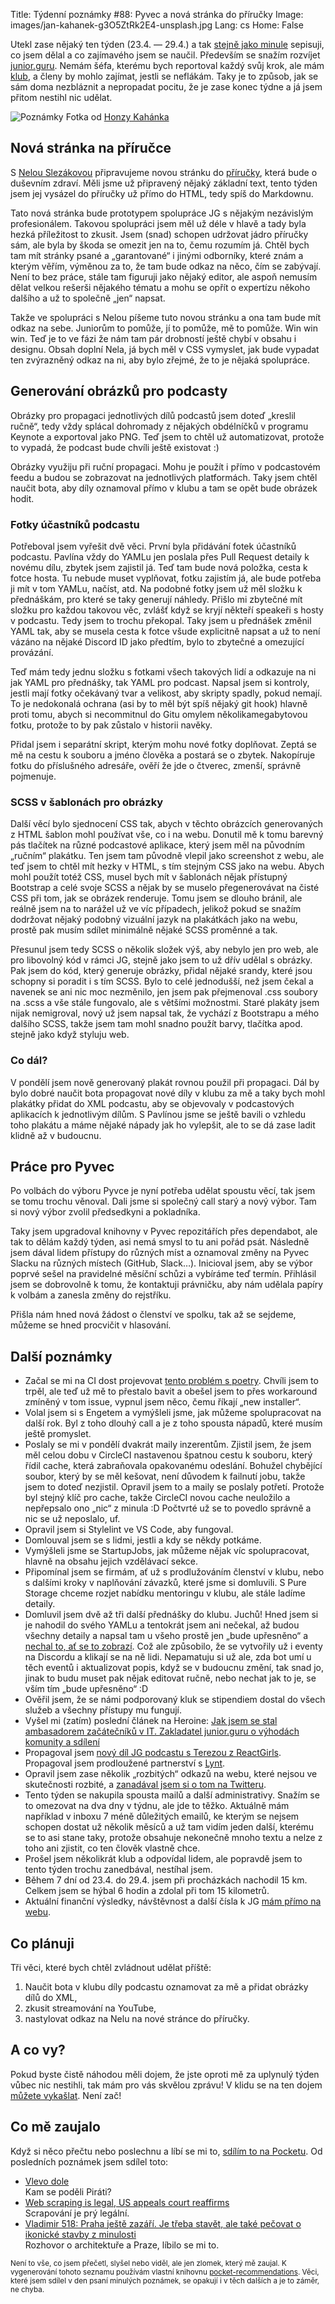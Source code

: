 Title: Týdenní poznámky #88: Pyvec a nová stránka do příručky
Image: images/jan-kahanek-g3O5ZtRk2E4-unsplash.jpg
Lang: cs
Home: False


Utekl zase nějaký ten týden (23.4. — 29.4.) a tak [stejně jako minule]({filename}/2022-04-22_tydenni-poznamky-87-stipendium-clanek-prednasky.md) sepisuji, co jsem dělal a co zajímavého jsem se naučil. Především se snažím rozvíjet [junior.guru](https://junior.guru/). Nemám šéfa, kterému bych reportoval každý svůj krok, ale mám [klub](https://junior.guru/club/), a členy by mohlo zajímat, jestli se neflákám. Taky je to způsob, jak se sám doma nezbláznit a nepropadat pocitu, že je zase konec týdne a já jsem přitom nestihl nic udělat.

![Poznámky]({static}/images/jan-kahanek-g3O5ZtRk2E4-unsplash.jpg)
Fotka od [Honzy Kahánka](https://unsplash.com/@honza_kahanek)


## Nová stránka na příručce

S [Nelou Slezákovou](https://www.nelaprovazi.cz/) připravujeme novou stránku do [příručky](https://junior.guru/handbook/), která bude o duševním zdraví. Měli jsme už připravený nějaký základní text, tento týden jsem jej vysázel do příručky už přímo do HTML, tedy spíš do Markdownu.

Tato nová stránka bude prototypem spolupráce JG s nějakým nezávislým profesionálem. Takovou spolupráci jsem měl už déle v hlavě a tady byla hezká příležitost to zkusit. Jsem (snad) schopen udržovat jádro příručky sám, ale byla by škoda se omezit jen na to, čemu rozumím já. Chtěl bych tam mít stránky psané a „garantované“ i jinými odborníky, které znám a kterým věřím, výměnou za to, že tam bude odkaz na něco, čím se zabývají. Není to bez práce, stále tam figuruji jako nějaký editor, ale aspoň nemusím dělat velkou rešerši nějakého tématu a mohu se opřít o expertízu někoho dalšího a už to společně „jen“ napsat.

Takže ve spolupráci s Nelou píšeme tuto novou stránku a ona tam bude mít odkaz na sebe. Juniorům to pomůže, jí to pomůže, mě to pomůže. Win win win. Teď je to ve fázi že nám tam pár drobností ještě chybí v obsahu i designu. Obsah doplní Nela, já bych měl v CSS vymyslet, jak bude vypadat ten zvýrazněný odkaz na ni, aby bylo zřejmé, že to je nějaká spolupráce.


## Generování obrázků pro podcasty

Obrázky pro propagaci jednotlivých dílů podcastů jsem doteď „kreslil ručně“, tedy vždy splácal dohromady z nějakých obdélníčků v programu Keynote a exportoval jako PNG. Teď jsem to chtěl už automatizovat, protože to vypadá, že podcast bude chvíli ještě existovat :)

Obrázky využiju při ruční propagaci. Mohu je použít i přímo v podcastovém feedu a budou se zobrazovat na jednotlivých platformách. Taky jsem chtěl naučit bota, aby díly oznamoval přímo v klubu a tam se opět bude obrázek hodit.

### Fotky účastníků podcastu

Potřeboval jsem vyřešit dvě věci. První byla přidávání fotek účastníků podcastu. Pavlína vždy do YAMLu jen poslala přes Pull Request detaily k novému dílu, zbytek jsem zajistil já. Teď tam bude nová položka, cesta k fotce hosta. Tu nebude muset vyplňovat, fotku zajistím já, ale bude potřeba ji mít v tom YAMLu, načíst, atd. Na podobné fotky jsem už měl složku k přednáškám, pro které se taky generují náhledy. Přišlo mi zbytečné mít složku pro každou takovou věc, zvlášť když se kryjí někteří speakeři s hosty v podcastu. Tedy jsem to trochu překopal. Taky jsem u přednášek změnil YAML tak, aby se musela cesta k fotce všude explicitně napsat a už to není vázáno na nějaké Discord ID jako předtím, bylo to zbytečné a omezující provázání.

Teď mám tedy jednu složku s fotkami všech takových lidí a odkazuje na ni jak YAML pro přednášky, tak YAML pro podcast. Napsal jsem si kontroly, jestli mají fotky očekávaný tvar a velikost, aby skripty spadly, pokud nemají. To je nedokonalá ochrana (asi by to měl být spíš nějaký git hook) hlavně proti tomu, abych si necommitnul do Gitu omylem několikamegabytovou fotku, protože to by pak zůstalo v historii navěky.

Přidal jsem i separátní skript, kterým mohu nové fotky doplňovat. Zeptá se mě na cestu k souboru a jméno člověka a postará se o zbytek. Nakopíruje fotku do příslušného adresáře, ověří že jde o čtverec, zmenší, správně pojmenuje.

### SCSS v šablonách pro obrázky

Další věcí bylo sjednocení CSS tak, abych v těchto obrázcích generovaných z HTML šablon mohl používat vše, co i na webu. Donutil mě k tomu barevný pás tlačítek na různé podcastové aplikace, který jsem měl na původním „ručním“ plakátku. Ten jsem tam původně vlepil jako screenshot z webu, ale teď jsem to chtěl mít hezky v HTML, s tím stejným CSS jako na webu. Abych mohl použít totéž CSS, musel bych mít v šablonách nějak přístupný Bootstrap a celé svoje SCSS a nějak by se muselo přegenerovávat na čisté CSS při tom, jak se obrázek renderuje. Tomu jsem se dlouho bránil, ale reálně jsem na to narážel už ve víc případech, jelikož pokud se snažím dodržovat nějaký podobný vizuální jazyk na plakátkách jako na webu, prostě pak musím sdílet minimálně nějaké SCSS proměnné a tak.

Přesunul jsem tedy SCSS o několik složek výš, aby nebylo jen pro web, ale pro libovolný kód v rámci JG, stejně jako jsem to už dřív udělal s obrázky. Pak jsem do kód, který generuje obrázky, přidal nějaké srandy, které jsou schopny si poradit i s tím SCSS. Bylo to celé jednodušší, než jsem čekal a navenek se ani nic moc nezměnilo, jen jsem pak přejmenoval .css soubory na .scss a vše stále fungovalo, ale s většími možnostmi. Staré plakáty jsem nijak nemigroval, nový už jsem napsal tak, že vychází z Bootstrapu a mého dalšího SCSS, takže jsem tam mohl snadno použít barvy, tlačítka apod. stejně jako když styluju web.

### Co dál?

V pondělí jsem nově generovaný plakát rovnou použil při propagaci. Dál by bylo dobré naučit bota propagovat nové díly v klubu za mě a taky bych mohl plakátky přidat do XML podcastu, aby se objevovaly v podcastových aplikacích k jednotlivým dílům. S Pavlínou jsme se ještě bavili o vzhledu toho plakátu a máme nějaké nápady jak ho vylepšit, ale to se dá zase ladit klidně až v budoucnu.

## Práce pro Pyvec

Po volbách do výboru Pyvce je nyní potřeba udělat spoustu věcí, tak jsem se tomu trochu věnoval. Dali jsme si společný call starý a nový výbor. Tam si nový výbor zvolil předsedkyni a pokladníka.

Taky jsem upgradoval knihovny v Pyvec repozitářích přes dependabot, ale tak to dělám každý týden, asi nemá smysl to tu ani pořád psát. Následně jsem dával lidem přístupy do různých míst a oznamoval změny na Pyvec Slacku na různých místech (GitHub, Slack…). Inicioval jsem, aby se výbor poprvé sešel na pravidelné měsíční schůzi a vybíráme teď termín. Přihlásil jsem se dobrovolně k tomu, že kontaktuji právničku, aby nám udělala papíry k volbám a zanesla změny do rejstříku.

Přišla nám hned nová žádost o členství ve spolku, tak až se sejdeme, můžeme se hned procvičit v hlasování.


## Další poznámky

- Začal se mi na CI dost projevovat [tento problém s poetry](https://github.com/python-poetry/poetry/issues/3336). Chvíli jsem to trpěl, ale teď už mě to přestalo bavit a obešel jsem to přes workaround zmíněný v tom issue, vypnul jsem něco, čemu říkají „new installer“.
- Volal jsem si s Engetem a vymýšleli jsme, jak můžeme spolupracovat na další rok. Byl z toho dlouhý call a je z toho spousta nápadů, které musím ještě promyslet.
- Poslaly se mi v pondělí dvakrát maily inzerentům. Zjistil jsem, že jsem měl celou dobu v CircleCI nastavenou špatnou cestu k souboru, který řídil cache, která zabraňovala opakovanému odeslání. Bohužel chybějící soubor, který by se měl kešovat, není důvodem k failnutí jobu, takže jsem to doteď nezjistil. Opravil jsem to a maily se poslaly potřetí. Protože byl stejný klíč pro cache, takže CircleCI novou cache neuložilo a nepřepsalo ono „nic“ z minula :D Počtvrté už se to povedlo správně a nic se už neposlalo, uf.
- Opravil jsem si Stylelint ve VS Code, aby fungoval.
- Domlouval jsem se s lidmi, jestli a kdy se někdy potkáme.
- Vymýšleli jsme se StartupJobs, jak můžeme nějak víc spolupracovat, hlavně na obsahu jejich vzdělávací sekce.
- Připomínal jsem se firmám, ať už s prodlužováním členství v klubu, nebo s dalšími kroky v naplňování závazků, které jsme si domluvili. S Pure Storage chceme rozjet nabídku mentoringu v klubu, ale stále ladíme detaily.
- Domluvil jsem dvě až tři další přednášky do klubu. Juchů! Hned jsem si je nahodil do svého YAMLu a tentokrát jsem ani nečekal, až budou všechny detaily a napsal tam u všeho prostě jen „bude upřesněno“ a [nechal to, ať se to zobrazí](https://junior.guru/events/). Což ale způsobilo, že se vytvořily už i eventy na Discordu a klikají se na ně lidi. Nepamatuju si už ale, zda bot umí u těch eventů i aktualizovat popis, když se v budoucnu změní, tak snad jo, jinak to budu muset pak nějak editovat ručně, nebo nechat jak to je, se vším tím „bude upřesněno“ :D
- Ověřil jsem, že se námi podporovaný kluk se stipendiem dostal do všech služeb a všechny přístupy mu fungují.
- Vyšel mi (zatím) poslední článek na Heroine: [Jak jsem se stal ambasadorem začátečníků v IT. Zakladatel junior.guru o výhodách komunity a sdílení](https://www.heroine.cz/zeny-it/8100-jak-jsem-se-stal-ambasadorem-zacatecniku-v-it-zakladatel-junior-guru-o-vyhodach-komunity-a-sdileni)
- Propagoval jsem [nový díl JG podcastu s Terezou z ReactGirls](https://junior.guru/podcast/). Propagoval jsem prodloužené partnerství s [Lynt](https://lynt.cz/).
- Opravil jsem zase několik „rozbitých“ odkazů na webu, které nejsou ve skutečnosti rozbité, a [zanadával jsem si o tom na Twitteru](https://twitter.com/honzajavorek/status/1518864988991102976).
- Tento týden se nakupila spousta mailů a další administrativy. Snažím se to omezovat na dva dny v týdnu, ale jde to těžko. Aktuálně mám například v inboxu 7 méně důležitých emailů, ke kterým se nejsem schopen dostat už několik měsíců a už tam vidím jeden další, kterému se to asi stane taky, protože obsahuje nekonečně mnoho textu a nelze z toho ani zjistit, co ten člověk vlastně chce.
- Prošel jsem několikrát klub a odpovídal lidem, ale popravdě jsem to tento týden trochu zanedbával, nestíhal jsem.
- Během 7 dní od 23.4. do 29.4. jsem při procházkách nachodil 15 km. Celkem jsem se hýbal 6 hodin a zdolal při tom 15 kilometrů.
- Aktuální finanční výsledky, návštěvnost a další čísla k JG [mám přímo na webu](https://junior.guru/open/).


## Co plánuji

Tři věci, které bych chtěl zvládnout udělat příště:

1. Naučit bota v klubu díly podcastu oznamovat za mě a přidat obrázky dílů do XML,
2. zkusit streamování na YouTube,
3. nastylovat odkaz na Nelu na nové stránce do příručky.


## A co vy?

Pokud byste čistě náhodou měli dojem, že jste oproti mě za uplynulý týden vůbec nic nestihli, tak mám pro vás skvělou zprávu! V klidu se na ten dojem [můžete vykašlat]({filename}/2020-06-04_neni-to-zavod.md). Není zač!


## Co mě zaujalo

Když si něco přečtu nebo poslechnu a líbí se mi to, [sdílím to na Pocketu](https://getpocket.com/@honzajavorek). Od posledních poznámek jsem sdílel toto:

- [Vlevo dole](https://getpocket.com/redirect?&url=https%3A%2F%2Fovercast.fm%2F%2BahZjVt9Z0&h=29a6f90aac668a55d7e04855d2725f34a3411eb2fe2fd80b4b59acdb4afd4ab6)<br>Kam se poděli Piráti?
- [Web scraping is legal, US appeals court reaffirms](https://getpocket.com/redirect?&url=https%3A%2F%2Ftechcrunch.com%2F2022%2F04%2F18%2Fweb-scraping-legal-court%2F&h=5af35d1fe077ba8d6d4711c8c0bd4e3df4fb36a00baf2d3f873f190f1d2559b0)<br>Scrapování je prý legální.
- [Vladimir 518: Praha ještě zazáří. Je třeba stavět, ale také pečovat o ikonické stavby z minulosti](https://getpocket.com/redirect?&url=https%3A%2F%2Fovercast.fm%2F%2BVf9THCkSA&h=e264023b98432a491b2cc175d62511e0680ee063ac0a30883653f319cb58987d)<br>Rozhovor o architektuře a Praze, líbilo se mi to.

<small>Není to vše, co jsem přečetl, slyšel nebo viděl, ale jen zlomek, který mě zaujal. K vygenerování tohoto seznamu používám vlastní knihovnu <a href="https://pypi.org/project/pocket-recommendations/">pocket-recommendations</a>. Věci, které jsem sdílel v den psaní minulých poznámek, se opakují i v těch dalších a je to záměr, ne chyba.</small>
